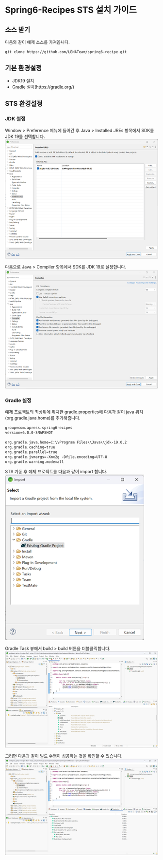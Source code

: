 # Spring6-Recipes STS 설치 가이드

## 소스 받기

다음와 같이 예제 소스를 가져옵니다.

```
git clone https://github.com/LENATeam/spring6-recipe.git
```

## 기본 환경설정

- JDK19 설치
- Gradle 설치(https://gradle.org/)

## STS 환경설정

### JDK 설정

Window > Preference 메뉴에 들어간 후 Java > Installed JREs 항목에서 SDK를 JDK 19를 선택합니다.  
![img](.//images/sts/sts-ide-java-settings-1.png)  

다음으로 Java > Compiler 항목에서 SDK를 JDK 19로 설정합니다.
![img](.//images/sts/sts-ide-java-settings-2.png)  

### Gradle 설정

예제 프로젝트의 최상위에 위치한 gradle.properties에 다음과 같이 java 위치(org.gradle.java.home)를 추가해줍니다.

```
group=com.apress.spring6recipes
version=6.0.0-SNAPSHOT

org.gradle.java.home=C:\\Program Files\\Java\\jdk-19.0.2
org.gradle.caching=true
org.gradle.parallel=true
org.gradle.jvmargs=-Xmx2g -Dfile.encoding=UTF-8
org.gradle.warning.mode=all
```

STS 기동 후 예제 프로젝트를 다음과 같이 import 합니다.  
![img](.//images/sts/sts-gradle-project-import.png)

Gradle Task 뷰에서 build > build 버튼을 더블클릭합니다.  
![img](.//images/sts/sts-gradle-build.png)

그러면 다음과 같이 빌드 수행이 성공하는 것을 확인할 수 있습니다.
![img](.//images/sts/sts-gradle-build-success.png)
